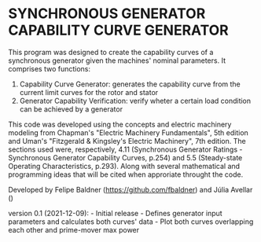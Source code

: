 # SYNCHRONOUS GENERATOR CAPABILITY CURVE GENERATOR
This program was designed to create the capability curves of a synchronous generator given the machines' nominal parameters.
It comprises two functions:
1) Capability Curve Generator: generates the capability curve from the current limit curves for the rotor and stator
2) Generator Capability Verification: verify wheter a certain load condition can be achieved by a generator

This code was developed using the concepts and electric machinery modeling from Chapman's "Electric Machinery Fundamentals", 5th edition and Uman's "Fitzgerald & Kingsley's Electric Machinery", 7th edition.
The sections used were, respectively, 4.11 (Synchronous Generator Ratings - Synchronous Generator Capability Curves, p.254) and 5.5 (Steady-state Operating Characteristics, p.293).
Along with several mathematical and programming ideas that will be cited when approriate throught the code.

Developed by
Felipe Baldner (https://github.com/fbaldner) and
Júlia Avellar ()

version 0.1 (2021-12-09):
     - Initial release
     - Defines generator input parameters and calculates both curves' data
     - Plot both curves overlapping each other and prime-mover max power
